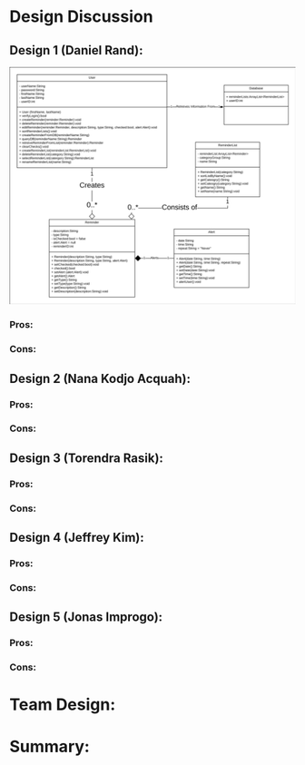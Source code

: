 # Design Discussion

## Design 1 (Daniel Rand):

![](images/Daniel.png)

### Pros:

### Cons:

## Design 2 (Nana Kodjo Acquah):

### Pros:

### Cons:

## Design 3 (Torendra Rasik):

### Pros:

### Cons:

## Design 4 (Jeffrey Kim):

### Pros:

### Cons:

## Design 5 (Jonas Improgo):

### Pros:

### Cons:

# Team Design:

# Summary:



